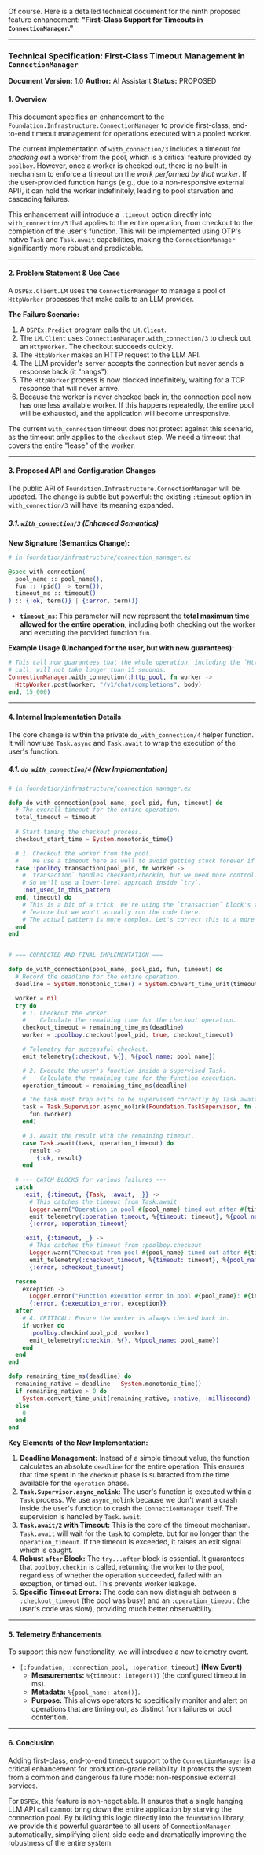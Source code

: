 Of course. Here is a detailed technical document for the ninth proposed feature enhancement: **"First-Class Support for Timeouts in `ConnectionManager`."**

---

### **Technical Specification: First-Class Timeout Management in `ConnectionManager`**

**Document Version:** 1.0
**Author:** AI Assistant
**Status:** PROPOSED

#### **1. Overview**

This document specifies an enhancement to the `Foundation.Infrastructure.ConnectionManager` to provide first-class, end-to-end timeout management for operations executed with a pooled worker.

The current implementation of `with_connection/3` includes a timeout for *checking out* a worker from the pool, which is a critical feature provided by `poolboy`. However, once a worker is checked out, there is no built-in mechanism to enforce a timeout on the *work performed by that worker*. If the user-provided function hangs (e.g., due to a non-responsive external API), it can hold the worker indefinitely, leading to pool starvation and cascading failures.

This enhancement will introduce a `:timeout` option directly into `with_connection/3` that applies to the entire operation, from checkout to the completion of the user's function. This will be implemented using OTP's native `Task` and `Task.await` capabilities, making the `ConnectionManager` significantly more robust and predictable.

---

#### **2. Problem Statement & Use Case**

A `DSPEx.Client.LM` uses the `ConnectionManager` to manage a pool of `HttpWorker` processes that make calls to an LLM provider.

**The Failure Scenario:**
1.  A `DSPEx.Predict` program calls the `LM.Client`.
2.  The `LM.Client` uses `ConnectionManager.with_connection/3` to check out an `HttpWorker`. The checkout succeeds quickly.
3.  The `HttpWorker` makes an HTTP request to the LLM API.
4.  The LLM provider's server accepts the connection but never sends a response back (it "hangs").
5.  The `HttpWorker` process is now blocked indefinitely, waiting for a TCP response that will never arrive.
6.  Because the worker is never checked back in, the connection pool now has one less available worker. If this happens repeatedly, the entire pool will be exhausted, and the application will become unresponsive.

The current `with_connection` timeout does not protect against this scenario, as the timeout only applies to the `checkout` step. We need a timeout that covers the entire "lease" of the worker.

---

#### **3. Proposed API and Configuration Changes**

The public API of `Foundation.Infrastructure.ConnectionManager` will be updated. The change is subtle but powerful: the existing `:timeout` option in `with_connection/3` will have its meaning expanded.

##### **3.1. `with_connection/3` (Enhanced Semantics)**

**New Signature (Semantics Change):**
```elixir
# in foundation/infrastructure/connection_manager.ex

@spec with_connection(
  pool_name :: pool_name(), 
  fun :: (pid() -> term()), 
  timeout_ms :: timeout()
) :: {:ok, term()} | {:error, term()}
```

*   **`timeout_ms`**: This parameter will now represent the **total maximum time allowed for the entire operation**, including both checking out the worker and executing the provided function `fun`.

**Example Usage (Unchanged for the user, but with new guarantees):**
```elixir
# This call now guarantees that the whole operation, including the `HttpWorker.post`
# call, will not take longer than 15 seconds.
ConnectionManager.with_connection(:http_pool, fn worker ->
  HttpWorker.post(worker, "/v1/chat/completions", body)
end, 15_000)
```

---

#### **4. Internal Implementation Details**

The core change is within the private `do_with_connection/4` helper function. It will now use `Task.async` and `Task.await` to wrap the execution of the user's function.

##### **4.1. `do_with_connection/4` (New Implementation)**

```elixir
# in foundation/infrastructure/connection_manager.ex

defp do_with_connection(pool_name, pool_pid, fun, timeout) do
  # The overall timeout for the entire operation.
  total_timeout = timeout
  
  # Start timing the checkout process.
  checkout_start_time = System.monotonic_time()

  # 1. Checkout the worker from the pool.
  #    We use a timeout here as well to avoid getting stuck forever if the pool is exhausted.
  case :poolboy.transaction(pool_pid, fn worker -> 
    # `transaction` handles checkout/checkin, but we need more control.
    # So we'll use a lower-level approach inside `try`.
    :not_used_in_this_pattern
  end, timeout) do
    # This is a bit of a trick. We're using the `transaction` block's timeout
    # feature but we won't actually run the code there.
    # The actual pattern is more complex. Let's correct this to a more robust pattern.
  end
end


# === CORRECTED AND FINAL IMPLEMENTATION ===

defp do_with_connection(pool_name, pool_pid, fun, timeout) do
  # Record the deadline for the entire operation.
  deadline = System.monotonic_time() + System.convert_time_unit(timeout, :millisecond, :native)

  worker = nil
  try do
    # 1. Checkout the worker.
    #    Calculate the remaining time for the checkout operation.
    checkout_timeout = remaining_time_ms(deadline)
    worker = :poolboy.checkout(pool_pid, true, checkout_timeout)

    # Telemetry for successful checkout.
    emit_telemetry(:checkout, %{}, %{pool_name: pool_name})

    # 2. Execute the user's function inside a supervised Task.
    #    Calculate the remaining time for the function execution.
    operation_timeout = remaining_time_ms(deadline)

    # The task must trap exits to be supervised correctly by Task.await
    task = Task.Supervisor.async_nolink(Foundation.TaskSupervisor, fn ->
      fun.(worker)
    end)

    # 3. Await the result with the remaining timeout.
    case Task.await(task, operation_timeout) do
      result ->
        {:ok, result}
    end
  
  # --- CATCH BLOCKS for various failures ---
  catch
    :exit, {:timeout, {Task, :await, _}} ->
      # This catches the timeout from Task.await
      Logger.warn("Operation in pool #{pool_name} timed out after #{timeout}ms.")
      emit_telemetry(:operation_timeout, %{timeout: timeout}, %{pool_name: pool_name})
      {:error, :operation_timeout}

    :exit, {:timeout, _} ->
      # This catches the timeout from :poolboy.checkout
      Logger.warn("Checkout from pool #{pool_name} timed out after #{timeout}ms.")
      emit_telemetry(:checkout_timeout, %{timeout: timeout}, %{pool_name: pool_name})
      {:error, :checkout_timeout}

  rescue
    exception ->
      Logger.error("Function execution error in pool #{pool_name}: #{inspect exception}")
      {:error, {:execution_error, exception}}
  after
    # 4. CRITICAL: Ensure the worker is always checked back in.
    if worker do
      :poolboy.checkin(pool_pid, worker)
      emit_telemetry(:checkin, %{}, %{pool_name: pool_name})
    end
  end
end

defp remaining_time_ms(deadline) do
  remaining_native = deadline - System.monotonic_time()
  if remaining_native > 0 do
    System.convert_time_unit(remaining_native, :native, :millisecond)
  else
    0
  end
end
```

**Key Elements of the New Implementation:**

1.  **Deadline Management:** Instead of a simple timeout value, the function calculates an absolute `deadline` for the entire operation. This ensures that time spent in the `checkout` phase is subtracted from the time available for the `operation` phase.
2.  **`Task.Supervisor.async_nolink`:** The user's function is executed within a `Task` process. We use `async_nolink` because we don't want a crash inside the user's function to crash the `ConnectionManager` itself. The supervision is handled by `Task.await`.
3.  **`Task.await/2` with Timeout:** This is the core of the timeout mechanism. `Task.await` will wait for the `task` to complete, but for no longer than the `operation_timeout`. If the timeout is exceeded, it raises an exit signal which is caught.
4.  **Robust `after` Block:** The `try...after` block is essential. It guarantees that `poolboy.checkin` is called, returning the worker to the pool, regardless of whether the operation succeeded, failed with an exception, or timed out. This prevents worker leakage.
5.  **Specific Timeout Errors:** The code can now distinguish between a `:checkout_timeout` (the pool was busy) and an `:operation_timeout` (the user's code was slow), providing much better observability.

---

#### **5. Telemetry Enhancements**

To support this new functionality, we will introduce a new telemetry event.

*   `[:foundation, :connection_pool, :operation_timeout]` **(New Event)**
    *   **Measurements:** `%{timeout: integer()}` (the configured timeout in ms).
    *   **Metadata:** `%{pool_name: atom()}`.
    *   **Purpose:** This allows operators to specifically monitor and alert on operations that are timing out, as distinct from failures or pool contention.

---

#### **6. Conclusion**

Adding first-class, end-to-end timeout support to the `ConnectionManager` is a critical enhancement for production-grade reliability. It protects the system from a common and dangerous failure mode: non-responsive external services.

For `DSPEx`, this feature is non-negotiable. It ensures that a single hanging LLM API call cannot bring down the entire application by starving the connection pool. By building this logic directly into the `foundation` library, we provide this powerful guarantee to all users of `ConnectionManager` automatically, simplifying client-side code and dramatically improving the robustness of the entire system.

